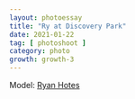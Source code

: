 ```yaml
---
layout: photoessay
title: "Ry at Discovery Park"
date: 2021-01-22
tag: [ photoshoot ]
category: photo
growth: growth-3
---
```


Model: [Ryan Hotes](https://www.ryanhotes.com/)
